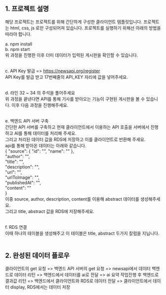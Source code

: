 
## 1. 프로젝트 설명

해당 프로젝트는 프로젝트를 위해 간단하게 구성한 클라이언트 템플릿입니다. 프로젝트는 html, css, js 로만 구성되어져 있습니다.
프로젝트를 실행하기 위해선 아래의 방법을 따라야 합니다.


a. npm install 
<br/>
b. npm start 
<br/>
위 과정을 진행한 이후 더미 데이터가 입력된 게시판을 확인할 수 있습니다.
<br/>
<br/>

c. API Key 발급 => https://newsapi.org/register
<br/>
API Key를 발급 받고 17번째줄의 API_KEY 자리에 값을 넣어주세요.
<br/>
<br/>

d. 라인 32 ~ 34 의 주석을 풀어주세요
<br/>
위 과정을 끝낸다면 API를 통해 기사를 받아오는 기능이 구현된 게시판을 볼 수 있습니다.
이후 다음 과정을 진행해주세요.
<br/>
<br/>

e. 백엔드 API 서버 구축 <br/>
간단한 API 서버를 구축하고 현재 클라이언트에서 이용하는 API 호출을 서버에서 진행하고 
AI를 통해 데이터를 처리해 주세요. <br/>
그리고 처리된 데이터 값을 RDS에 저장하고 이를 클라이언트로 반환해 주세요.
<br/>
api를 통해 받아온 데이터는 아래와 같습니다.
<br/>
{
    "source": {
        "id": "",
        "name": ""
    },
    <br/>
    "author": "",
    <br/>
    "title": "",
    <br/>
    "description": "",
    <br/>
    "url": "",
    <br/>
    "urlToImage": "",
    <br/>
    "publishedAt": "",
    <br/>
    "content": ""
    <br/>
}
<br/>
이중 source, author, description, content를 이용해 abstract 데이터를 생성해주세요.
<br/>
그리고 title, abstract 값을 RDS에 저장해주세요.
<br/>
<br/>

f. RDS 연결
<br/>
이때 하나의 테이블을 생성해주고 이 테이블은 title, abstract 두가지 칼럼을 지닙니다.
<br/>
<br/>

## 2. 완성된 데이터 플로우

클라이언트의 get 요청 => 백엔드 API 서버의 get 요청 => newsapi에서 데이터 백엔드로 데이터 리턴 =>  백엔드에서 데이터를 ai로 전달 => ai 요약 작업진행 후 백엔드로 결과값 리턴 => 백엔드에서 클라이언트와 RDS로 데이터 전달 => 클라이언트에서 데이터 display, RDS에서는 데이터 저장

